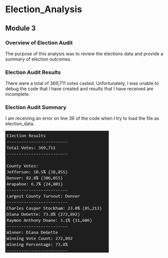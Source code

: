 # Election_Analysis
## Module 3
### Overview of Election Audit

The purpose of this analysis was to review the elections data and provide a summary of election outcomes. 

### Election Audit Results

There were a total of 369,711 votes casted. Unfortunately, I was unable to debug the code that I have created and results that I have received are incomplete. 

### Election Audit Summary

I am receiving an error on line 36 of the code when I try to load the file as election_data. 

![screenshot](https://github.com/OlgaOMir/Election_Analysis/blob/main/Resources/Results.png)

